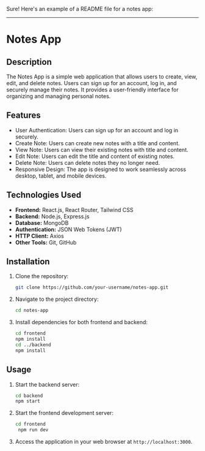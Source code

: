 
Sure! Here's an example of a README file for a notes app:

---

# Notes App

## Description
The Notes App is a simple web application that allows users to create, view, edit, and delete notes. Users can sign up for an account, log in, and securely manage their notes. It provides a user-friendly interface for organizing and managing personal notes.

## Features
- User Authentication: Users can sign up for an account and log in securely.
- Create Note: Users can create new notes with a title and content.
- View Note: Users can view their existing notes with title and content.
- Edit Note: Users can edit the title and content of existing notes.
- Delete Note: Users can delete notes they no longer need.
- Responsive Design: The app is designed to work seamlessly across desktop, tablet, and mobile devices.

## Technologies Used
- **Frontend:** React.js, React Router, Tailwind CSS
- **Backend:** Node.js, Express.js
- **Database:** MongoDB
- **Authentication:** JSON Web Tokens (JWT)
- **HTTP Client:** Axios
- **Other Tools:** Git, GitHub

## Installation
1. Clone the repository:
   ```bash
   git clone https://github.com/your-username/notes-app.git
   ```
2. Navigate to the project directory:
   ```bash
   cd notes-app
   ```
3. Install dependencies for both frontend and backend:
   ```bash
   cd frontend
   npm install
   cd ../backend
   npm install
   ```

## Usage
1. Start the backend server:
   ```bash
   cd backend
   npm start
   ```
2. Start the frontend development server:
   ```bash
   cd frontend
    npm run dev
   ```
3. Access the application in your web browser at `http://localhost:3000`.


